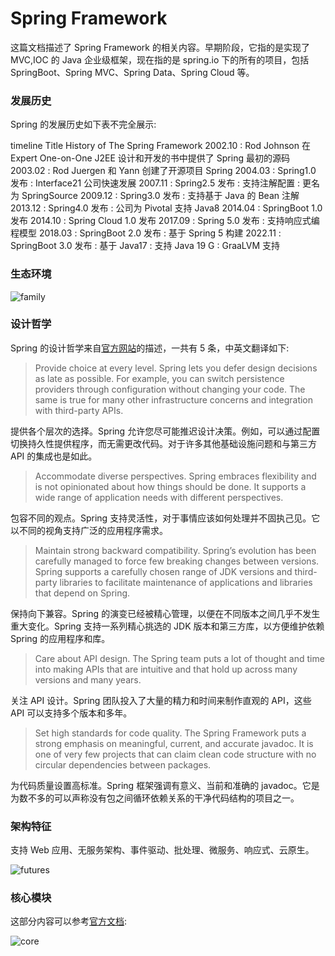 # Spring Framework

这篇文档描述了 Spring Framework 的相关内容。早期阶段，它指的是实现了 MVC,IOC 的 Java 企业级框架，现在指的是 spring.io 下的所有的项目，包括 SpringBoot、Spring MVC、Spring Data、Spring Cloud 等。

### 发展历史

Spring 的发展历史如下表不完全展示:

<code-block lang="mermaid">
timeline
    Title History of The Spring Framework
    2002.10 : Rod Johnson 在 Expert One-on-One J2EE 设计和开发的书中提供了 Spring 最初的源码
    2003.02 : Rod Juergen 和 Yann 创建了开源项目 Spring
    2004.03 : Spring1.0 发布 : Interface21 公司快速发展
    2007.11 : Spring2.5 发布 : 支持注解配置 : 更名为 SpringSource
    2009.12 : Spring3.0 发布 : 支持基于 Java 的 Bean 注解
    2013.12 : Spring4.0 发布 : 公司为 Pivotal 支持 Java8
    2014.04 : SpringBoot 1.0 发布
    2014.10 : Spring Cloud 1.0 发布
    2017.09 : Spring 5.0 发布 : 支持响应式编程模型
    2018.03 : SpringBoot 2.0 发布 : 基于 Spring 5 构建
    2022.11 : SpringBoot 3.0 发布 : 基于 Java17 : 支持 Java 19 G : GraaLVM 支持
    
</code-block>

### 生态环境

<img src="http://file-linker.oss-cn-hangzhou.aliyuncs.com/EjsTa2Xu99FCOTQ0f2HJ.png" alt="family"/>

### 设计哲学

Spring 的设计哲学来自[官方网站](https://docs.spring.io/spring-framework/docs/current/reference/html/overview.html)的描述，一共有 5 条，中英文翻译如下:

> Provide choice at every level. Spring lets you defer design decisions as late as possible. For example, you can switch persistence providers through configuration without changing your code. The same is true for many other infrastructure concerns and integration with third-party APIs.

提供各个层次的选择。Spring 允许您尽可能推迟设计决策。例如，可以通过配置切换持久性提供程序，而无需更改代码。对于许多其他基础设施问题和与第三方 API 的集成也是如此。


> Accommodate diverse perspectives. Spring embraces flexibility and is not opinionated about how things should be done. It supports a wide range of application needs with different perspectives.

包容不同的观点。Spring 支持灵活性，对于事情应该如何处理并不固执己见。它以不同的视角支持广泛的应用程序需求。


> Maintain strong backward compatibility. Spring’s evolution has been carefully managed to force few breaking changes between versions. Spring supports a carefully chosen range of JDK versions and third-party libraries to facilitate maintenance of applications and libraries that depend on Spring.

保持向下兼容。Spring 的演变已经被精心管理，以便在不同版本之间几乎不发生重大变化。Spring 支持一系列精心挑选的 JDK 版本和第三方库，以方便维护依赖 Spring 的应用程序和库。


> Care about API design. The Spring team puts a lot of thought and time into making APIs that are intuitive and that hold up across many versions and many years.

关注 API 设计。Spring 团队投入了大量的精力和时间来制作直观的 API，这些 API 可以支持多个版本和多年。


> Set high standards for code quality. The Spring Framework puts a strong emphasis on meaningful, current, and accurate javadoc. It is one of very few projects that can claim clean code structure with no circular dependencies between packages.

为代码质量设置高标准。Spring 框架强调有意义、当前和准确的 javadoc。它是为数不多的可以声称没有包之间循环依赖关系的干净代码结构的项目之一。


### 架构特征

支持 Web 应用、无服务架构、事件驱动、批处理、微服务、响应式、云原生。

<img src="http://file-linker.oss-cn-hangzhou.aliyuncs.com/D23Zq7i0nK6uHKXMkULX.jpeg" alt="futures"/>

### 核心模块

这部分内容可以参考[官方文档](https://docs.spring.io/spring-framework/docs/4.0.x/spring-framework-reference/html/overview.html):

<img src="http://file-linker.oss-cn-hangzhou.aliyuncs.com/qjrPBrAnHcUk1XD27sa7.png" alt="core"/>